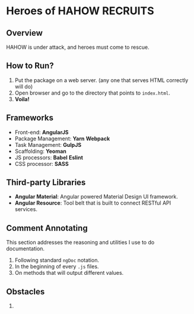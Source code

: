 # Heroes of HAHOW RECRUITS

## Overview

HAHOW is under attack, and heroes must come to rescue.

## How to Run?

1. Put the package on a web server. (any one that serves HTML correctly will do)
2. Open browser and go to the directory that points to `index.html`.
3. **Voila!**

## Frameworks

* Front-end: **AngularJS**
* Package Management: **Yarn** **Webpack**
* Task Management: **GulpJS**
* Scaffolding: **Yeoman**
* JS processors: **Babel** **Eslint**
* CSS processor: **SASS**

## Third-party Libraries

* **Angular Material**: Angular powered Material Design UI framework.
* **Angular Resource**: Tool belt that is built to connect RESTful API services.

## Comment Annotating

This section addresses the reasoning and utilities I use to do documentation.

1. Following standard `ngDoc` notation.
2. In the beginning of every `.js` files.
3. On methods that will output different values.

## Obstacles

1. 
